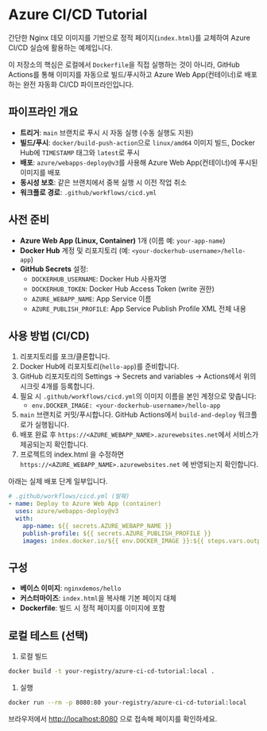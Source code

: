 # Azure CI/CD Tutorial

간단한 Nginx 데모 이미지를 기반으로 정적 페이지(`index.html`)를 교체하여 Azure CI/CD 실습에 활용하는 예제입니다.

이 저장소의 핵심은 로컬에서 `Dockerfile`을 직접 실행하는 것이 아니라, GitHub Actions를 통해 이미지를 자동으로 빌드/푸시하고 Azure Web App(컨테이너)로 배포하는 완전 자동화 CI/CD 파이프라인입니다.

## 파이프라인 개요

- **트리거**: `main` 브랜치로 푸시 시 자동 실행 (수동 실행도 지원)
- **빌드/푸시**: `docker/build-push-action`으로 `linux/amd64` 이미지 빌드, Docker Hub에 `TIMESTAMP` 태그와 `latest`로 푸시
- **배포**: `azure/webapps-deploy@v3`를 사용해 Azure Web App(컨테이너)에 푸시된 이미지를 배포
- **동시성 보호**: 같은 브랜치에서 중복 실행 시 이전 작업 취소
- **워크플로 경로**: `.github/workflows/cicd.yml`

## 사전 준비

- **Azure Web App (Linux, Container)** 1개 (이름 예: `your-app-name`)
- **Docker Hub** 계정 및 리포지토리 (예: `<your-dockerhub-username>/hello-app`)
- **GitHub Secrets** 설정:
  - `DOCKERHUB_USERNAME`: Docker Hub 사용자명
  - `DOCKERHUB_TOKEN`: Docker Hub Access Token (write 권한)
  - `AZURE_WEBAPP_NAME`: App Service 이름
  - `AZURE_PUBLISH_PROFILE`: App Service Publish Profile XML 전체 내용

## 사용 방법 (CI/CD)

1. 리포지토리를 포크/클론합니다.
2. Docker Hub에 리포지토리(`hello-app`)를 준비합니다.
3. GitHub 리포지토리의 Settings → Secrets and variables → Actions에서 위의 시크릿 4개를 등록합니다.
4. 필요 시 `.github/workflows/cicd.yml`의 이미지 이름을 본인 계정으로 맞춥니다:
   - `env.DOCKER_IMAGE: <your-dockerhub-username>/hello-app`
5. `main` 브랜치로 커밋/푸시합니다. GitHub Actions에서 `build-and-deploy` 워크플로가 실행됩니다.
6. 배포 완료 후 `https://<AZURE_WEBAPP_NAME>.azurewebsites.net`에서 서비스가 제공되는지 확인합니다.
7. 프로젝트의 index.html 을 수정하면 `https://<AZURE_WEBAPP_NAME>.azurewebsites.net` 에 반영되는지 확인합니다.

아래는 실제 배포 단계 일부입니다.

```yaml
# .github/workflows/cicd.yml (발췌)
- name: Deploy to Azure Web App (container)
  uses: azure/webapps-deploy@v3
  with:
    app-name: ${{ secrets.AZURE_WEBAPP_NAME }}
    publish-profile: ${{ secrets.AZURE_PUBLISH_PROFILE }}
    images: index.docker.io/${{ env.DOCKER_IMAGE }}:${{ steps.vars.outputs.TAG }}
```

## 구성

- **베이스 이미지**: `nginxdemos/hello`
- **커스터마이즈**: `index.html`을 복사해 기본 페이지 대체
- **Dockerfile**: 빌드 시 정적 페이지를 이미지에 포함

## 로컬 테스트 (선택)

1. 로컬 빌드

```bash
docker build -t your-registry/azure-ci-cd-tutorial:local .
```

1. 실행

```bash
docker run --rm -p 8080:80 your-registry/azure-ci-cd-tutorial:local
```

브라우저에서 <http://localhost:8080> 으로 접속해 페이지를 확인하세요.
